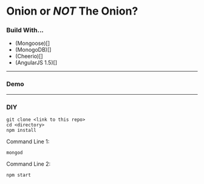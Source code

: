 # Onion or *NOT* The Onion?

### Build With...
- (Mongoose)[]
- (MonogoDB)[]
- (Cheerio)[]
- (AngularJS 1.5)[]

---

### Demo


---

### DIY

```
git clone <link to this repo>
cd <directory>
npm install
```

Command Line 1:
```
mongod
```

Command Line 2:
```
npm start
```